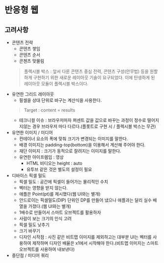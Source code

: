 
# 반응형 웹

## 고려사항
- 콘텐츠 전략
  - 콘텐츠 쌓임
  - 콘텐츠 순서
  - 콘첸츠 맞물림
  > 플렉시블 박스 : 앞서 다룬 콘텐츠 중심 전력, 콘텐츠 구성(안무법) 등을 원할하게 구현하기 위한 새로운 레이아웃 기술이 요구되었다. 이에 탄생하게 된 레이아웃 모듈이 플렉시블 박스이다.  
- 유연한 그리드 레이아웃
  - 필셀을 상대 단위로 바구는 계산식을 사용한다.
  > Target : content = results  
  - 테크니컬 이슈 : 브라우저마자 퍼센트 값을 값으로 바꾸는 과정이 정수로 떨어지지않는 경우 브라우저 마다 다르다.(플롯트로 구현 시 / 플렉시블 박스는 무관)  
- 유연한 이미지 / 미디어
  - 컨테이너 요소의 폭에 맞춰 크기가 변경되는 이미지를 말한다.  
  - 배경 이미지는 padding-top(bottom)을 이용해서 계산해 주어야 한다.
  - 재단 이미지 : 크기가 동적으로 잘려지는 이미지를 말한다.
  - 유연한 아이프렘임 : 영상
    - HTML 비디오는 height : auto
    - 유투브 같은 것은 별도의 설정이 필요
- 디바이스 픽셀 밀도
  - 픽셀 밀도 : 공간에 픽셀이 들어가는 물리적인 수치
  - 벡터는 영향을 받지 않는다. 
  - 애플은 Point(pt)를 제시했다(웹 UI와는 별개)  
  - 안드로이는 픽셀밀도(DIP) 단위인 DP를 만들어 냈으나 애플과는 달리 실수 배열을 가졌다.(웹 UI와는 별개)  
  - 1배수로 만들어서 스마트 오브젝트를 활용하자  
  - 사람이 보는 크기의 인식 고려
  - 픽셀 밀도 낮추기
  - 크기 바꾸기
  - 디자인 시작점 : 사진 같은 비트맵 이미지를 제외하고는 대부분 UI는 벡터를 사용하여 제작하며 디자인 배율은 x1에서 시작해야 한다.(비트맵 이미지는 스마트 오브젝트를 사용하여 내보낸다)
- 중단점 / 미디어 쿼리